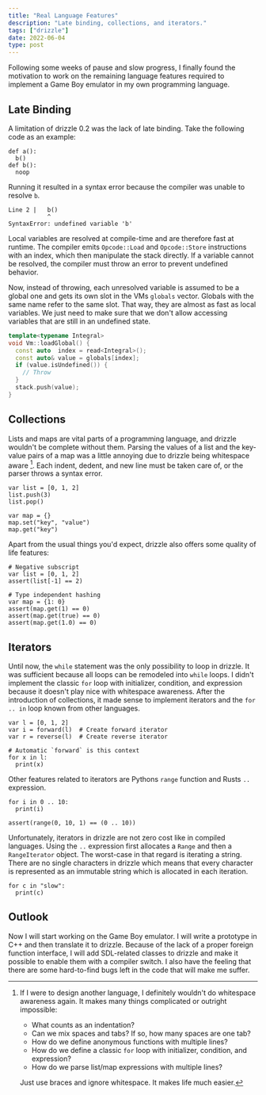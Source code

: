 ```yaml
---
title: "Real Language Features"
description: "Late binding, collections, and iterators."
tags: ["drizzle"]
date: 2022-06-04
type: post
---
```

Following some weeks of pause and slow progress, I finally found the motivation to work on the remaining language features required to implement a Game Boy emulator in my own programming language.

## Late Binding
A limitation of drizzle 0.2 was the lack of late binding. Take the following code as an example:

```drizzle
def a():
  b()
def b():
  noop
```

Running it resulted in a syntax error because the compiler was unable to resolve `b`.

```
Line 2 |   b()
           ^
SyntaxError: undefined variable 'b'
```

Local variables are resolved at compile-time and are therefore fast at runtime. The compiler emits `Opcode::Load` and `Opcode::Store` instructions with an index, which then manipulate the stack directly. If a variable cannot be resolved, the compiler must throw an error to prevent undefined behavior.

Now, instead of throwing, each unresolved variable is assumed to be a global one and gets its own slot in the VMs `globals` vector. Globals with the same name refer to the same slot. That way, they are almost as fast as local variables. We just need to make sure that we don't allow accessing variables that are still in an undefined state.

```cpp
template<typename Integral>
void Vm::loadGlobal() {
  const auto  index = read<Integral>();
  const auto& value = globals[index];
  if (value.isUndefined()) {
    // Throw
  }
  stack.push(value);
}
```

## Collections
Lists and maps are vital parts of a programming language, and drizzle wouldn't be complete without them. Parsing the values of a list and the key-value pairs of a map was a little annoying due to drizzle being whitespace aware [^1]. Each indent, dedent, and new line must be taken care of, or the parser throws a syntax error.

[^1]: If I were to design another language, I definitely wouldn't do whitespace awareness again. It makes many things complicated or outright impossible:

    - What counts as an indentation?
    - Can we mix spaces and tabs? If so, how many spaces are one tab?
    - How do we define anonymous functions with multiple lines?
    - How do we define a classic `for` loop with initializer, condition, and expression?
    - How do we parse list/map expressions with multiple lines?

    Just use braces and ignore whitespace. It makes life much easier.

```drizzle
var list = [0, 1, 2]
list.push(3)
list.pop()

var map = {}
map.set("key", "value")
map.get("key")
```

Apart from the usual things you'd expect, drizzle also offers some quality of life features:

```drizzle
# Negative subscript
var list = [0, 1, 2]
assert(list[-1] == 2)

# Type independent hashing
var map = {1: 0}
assert(map.get(1) == 0)
assert(map.get(true) == 0)
assert(map.get(1.0) == 0)
```

## Iterators
Until now, the `while` statement was the only possibility to loop in drizzle. It was sufficient because all loops can be remodeled into `while` loops. I didn't implement the classic `for` loop with initializer, condition, and expression because it doesn't play nice with whitespace awareness. After the introduction of collections, it made sense to implement iterators and the `for .. in` loop known from other languages.

```drizzle
var l = [0, 1, 2]
var i = forward(l)  # Create forward iterator
var r = reverse(l)  # Create reverse iterator

# Automatic `forward` is this context
for x in l:
  print(x)
```

Other features related to iterators are Pythons `range` function and Rusts `..` expression.

```drizzle
for i in 0 .. 10:
  print(i)

assert(range(0, 10, 1) == (0 .. 10))
```

Unfortunately, iterators in drizzle are not zero cost like in compiled languages. Using the `..` expression first allocates a `Range` and then a `RangeIterator` object. The worst-case in that regard is iterating a string. There are no single characters in drizzle which means that every character is represented as an immutable string which is allocated in each iteration.

```drizzle
for c in "slow":
  print(c)
```

## Outlook
Now I will start working on the Game Boy emulator. I will write a prototype in C++ and then translate it to drizzle. Because of the lack of a proper foreign function interface, I will add SDL-related classes to drizzle and make it possible to enable them with a compiler switch. I also have the feeling that there are some hard-to-find bugs left in the code that will make me suffer.
